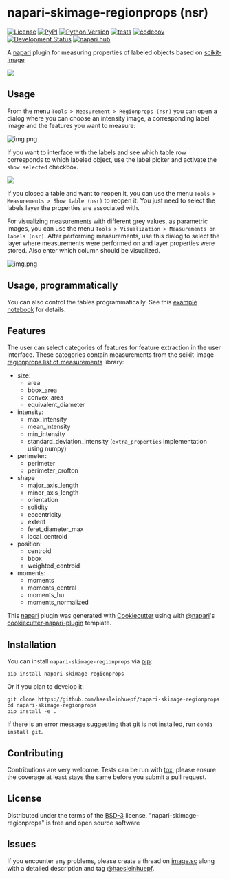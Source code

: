 # napari-skimage-regionprops (nsr)

[![License](https://img.shields.io/pypi/l/napari-skimage-regionprops.svg?color=green)](https://github.com/haesleinhuepf/napari-skimage-regionprops/raw/master/LICENSE)
[![PyPI](https://img.shields.io/pypi/v/napari-skimage-regionprops.svg?color=green)](https://pypi.org/project/napari-skimage-regionprops)
[![Python Version](https://img.shields.io/pypi/pyversions/napari-skimage-regionprops.svg?color=green)](https://python.org)
[![tests](https://github.com/haesleinhuepf/napari-skimage-regionprops/workflows/tests/badge.svg)](https://github.com/haesleinhuepf/napari-skimage-regionprops/actions)
[![codecov](https://codecov.io/gh/haesleinhuepf/napari-skimage-regionprops/branch/master/graph/badge.svg)](https://codecov.io/gh/haesleinhuepf/napari-skimage-regionprops)
[![Development Status](https://img.shields.io/pypi/status/napari-skimage-regionprops.svg)](https://en.wikipedia.org/wiki/Software_release_life_cycle#Alpha)
[![napari hub](https://img.shields.io/endpoint?url=https://api.napari-hub.org/shields/napari-skimage-regionprops)](https://napari-hub.org/plugins/napari-skimage-regionprops)


A [napari] plugin for measuring properties of labeled objects based on [scikit-image]

![](https://github.com/haesleinhuepf/napari-skimage-regionprops/raw/master/images/interactive.gif)

## Usage

From the menu `Tools > Measurement > Regionprops (nsr)` you can open a dialog where you can choose an intensity image, a corresponding label image and the features you want to measure:

![img.png](https://github.com/haesleinhuepf/napari-skimage-regionprops/raw/master/images/dialog.png)

If you want to interface with the labels and see which table row corresponds to which labeled object, use the label picker and
activate the `show selected` checkbox.

![](https://github.com/haesleinhuepf/napari-skimage-regionprops/raw/master/images/interactive.png)

If you closed a table and want to reopen it, you can use the menu `Tools > Measurements > Show table (nsr)` to reopen it. 
You just need to select the labels layer the properties are associated with.

For visualizing measurements with different grey values, as parametric images, you can use the menu `Tools > Visualization > Measurements on labels (nsr)`. 
After performing measurements, use this dialog to select the layer where measurements were performed on and layer properties were stored.
Also enter which column should be visualized.

![img.png](https://github.com/haesleinhuepf/napari-skimage-regionprops/raw/master/images/parametric_images.png)


## Usage, programmatically

You can also control the tables programmatically. See this [example notebook](https://github.com/haesleinhuepf/napari-skimage-regionprops/blob/master/demo/tables.ipynb) for details.

## Features
The user can select categories of features for feature extraction in the user interface. These categories contain measurements from the scikit-image [regionprops list of measurements](https://scikit-image.org/docs/dev/api/skimage.measure.html#skimage.measure.regionprops) library:
* size:
  * area
  * bbox_area
  * convex_area
  * equivalent_diameter
* intensity:
  * max_intensity 
  * mean_intensity
  * min_intensity
  * standard_deviation_intensity (`extra_properties` implementation using numpy)
* perimeter:
  * perimeter
  * perimeter_crofton
* shape
  * major_axis_length
  * minor_axis_length
  * orientation
  * solidity
  * eccentricity
  * extent
  * feret_diameter_max
  * local_centroid
* position:
  * centroid
  * bbox
  * weighted_centroid
* moments:
  * moments
  * moments_central
  * moments_hu
  * moments_normalized

This [napari] plugin was generated with [Cookiecutter] using with [@napari]'s [cookiecutter-napari-plugin] template.

## Installation

You can install `napari-skimage-regionprops` via [pip]:

    pip install napari-skimage-regionprops

Or if you plan to develop it:

    git clone https://github.com/haesleinhuepf/napari-skimage-regionprops
    cd napari-skimage-regionprops
    pip install -e .

If there is an error message suggesting that git is not installed, run `conda install git`.

## Contributing

Contributions are very welcome. Tests can be run with [tox], please ensure
the coverage at least stays the same before you submit a pull request.

## License

Distributed under the terms of the [BSD-3] license,
"napari-skimage-regionprops" is free and open source software

## Issues

If you encounter any problems, please create a thread on [image.sc] along with a detailed description and tag [@haesleinhuepf].

[napari]: https://github.com/napari/napari
[Cookiecutter]: https://github.com/audreyr/cookiecutter
[@napari]: https://github.com/napari
[BSD-3]: http://opensource.org/licenses/BSD-3-Clause
[cookiecutter-napari-plugin]: https://github.com/napari/cookiecutter-napari-plugin
[image.sc]: https://image.sc
[napari]: https://github.com/napari/napari
[tox]: https://tox.readthedocs.io/en/latest/
[pip]: https://pypi.org/project/pip/
[PyPI]: https://pypi.org/
[scikit-image]: https://scikit-image.org/
[@haesleinhuepf]: https://twitter.com/haesleinhuepf
